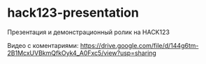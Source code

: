 # hack123-presentation
Презентация и демонстрационный ролик на HACK123

Видео с коментариями:
https://drive.google.com/file/d/144g6tm-2B1McxUVBkmQfkOyk4_A0Fxc5/view?usp=sharing

